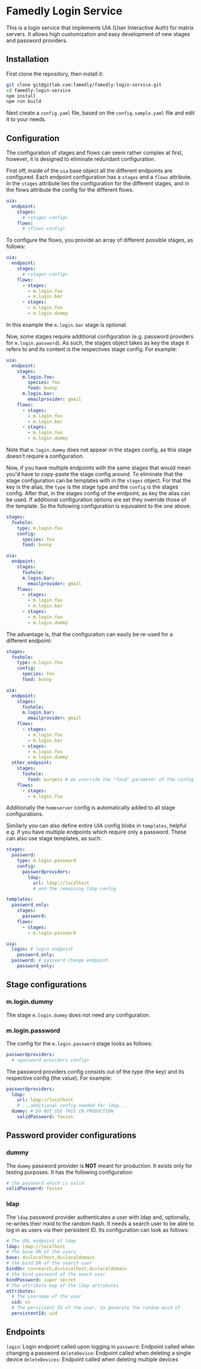 # Famedly Login Service
This is a login service that implements UIA (User Interactive Auth) for matrix servers. It allows high customization and easy development of new stages and password providers.

## Installation
First clone the repository, then install it:
```bash
git clone git@gitlab.com:famedly/famedly-login-service.git
cd famedly-login-service
npm install
npm run build
```
Next create a `config.yaml` file, based on the `config.sample.yaml` file and edit it to your needs.

## Configuration
The configuration of stages and flows can seem rather complex at first, however, it is designed to eliminate redundant configuration.

First off, inside of the `uia` base object all the different endpoints are configured. Each endpoint configuration has a `stages` and a `flows` attribute. In the `stages` attribute lies the configuration for the different stages, and in the flows attribute the config for the different flows.
```yaml
uia:
  endpoint:
    stages:
      # <stages config>
    flows:
      # <flows config>
```

To configure the flows, you provide an array of different possible stages, as follows:
```yaml
uia:
  endpoint:
    stages:
      # <stages config>
    flows:
      - stages:
        - m.login.foo
        - m.login.bar
      - stages:
        - m.login.foo
        - m.login.dummy
```

In this example the `m.login.bar` stage is optional.

Now, some stages require additional configuration (e.g. password providers for `m.login.password`). As such, the stages object takes as key the stage it refers to and its content is the respectives stage config. For example:
```yaml
uia:
  endpoint:
    stages:
      m.login.foo:
        species: fox
        food: bunny
      m.login.bar:
        emailprovider: gmail
    flows:
      - stages:
        - m.login.foo
        - m.login.bar
      - stages:
        - m.login.foo
        - m.login.dummy
```

Note that `m.login.dummy` does not appear in the stages config, as this stage doesn't require a configuration.

Now, if you have multiple endpoints with the same stages that would mean you'd have to copy-paste the stage config around. To eliminate that the stage configuration can be templates with in the `stages` object. For that the key is the alias, the `type` is the stage type and the `config` is the stages config. After that, in the stages config of the endpoint, as key the alias can be used. If additional configuration options are set they override those of the template. So the following configuration is equivalent to the one above:

```yaml
stages:
  foxhole:
    type: m.login.foo
    config:
      species: fox
      food: bunny

uia:
  endpoint:
    stages:
      foxhole:
      m.login.bar:
        emailprovider: gmail
    flows:
      - stages:
        - m.login.foo
        - m.login.bar
      - stages:
        - m.login.foo
        - m.login.dummy
```

The advantage is, that the configuration can easily be re-used for a different endpoint:
```yaml
stages:
  foxhole:
    type: m.login.foo
    config:
      species: fox
      food: bunny

uia:
  endpoint:
    stages:
      foxhole:
      m.login.bar:
        emailprovider: gmail
    flows:
      - stages:
        - m.login.foo
        - m.login.bar
      - stages:
        - m.login.foo
        - m.login.dummy
  other_endpoint:
    stages:
      foxhole:
        food: burgers # we override the "food" parameter of the config!
    flows:
      - stages:
        - m.login.foo
```

Additionally the `homeserver` config is automatically added to all stage configurations.

Similarly you can also define entire UIA config blobs in `templates`, helpful e.g. if you have multiple
endpoints which require only a password. These can also use stage templates, as such:

```yaml
stages:
  password:
    type: m.login.password
    config:
      passwordproviders:
        ldap:
          url: ldap://localhost
          # and the remaining ldap config

templates:
  password_only:
    stages:
      password:
    flows:
      - stages:
        - m.login.password

uia:
  login: # login endpoint
    password_only:
  password: # password change endpoint
    password_only:
```

## Stage configurations
### m.login.dummy
The stage `m.login.dummy` does not need any configuration.

### m.login.password
The config for the `m.login.password` stage looks as follows:
```yaml
passwordproviders:
  # <password providers config>
```

The password providers config consists out of the type (the key) and its respective config (the value). For example:
```yaml
passwordproviders:
  ldap:
    url: ldap://localhost
    # ...additional config needed for ldap...
  dummy: # DO NOT USE THIS IN PRODUCTION
    validPassword: foxies
```

## Password provider configurations
### dummy
The `dummy` password provider is **NOT** meant for production. It exists only for testing purposes. It has the following configuration:
```yaml
# the password which is valid
validPassword: foxies
```

### ldap
The `ldap` password provider authenticates a user with ldap and, optionally, re-writes their mxid to the random hash. It needs a search user to be able to log in as users via their persistent ID. Its configuration can look as follows:
```yaml
# The URL endpoint of ldap
ldap: ldap://localhost
# The base DN of the users
base: dc=localhost,dc=localdomain
# the bind DN of the search user
bindDn: cn=search,dc=localhost,dc=localdomain
# the bind password of the seach user
bindPassword: super secret
# The attribute map of the ldap attributes
attributes:
  # The username of the user
  uid: cn
  # The persistent ID of the user, to generate the random mxid of
  persistentId: uid
```

## Endpoints
`login`: Login endpoint called upon logging in
`password`: Endpoint called when changing a password
`deleteDevice`: Endpoint called when deleting a single device
`deleteDevices`: Endpoint called when deleting multiple devices
